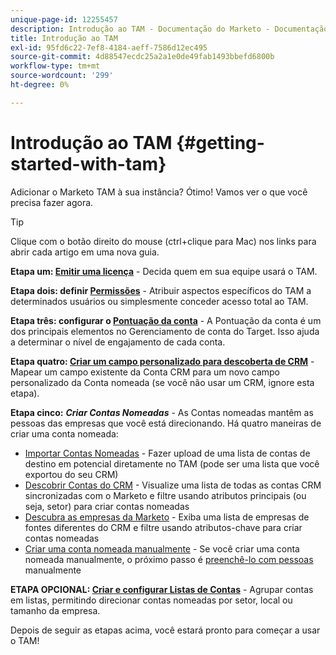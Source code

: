 ```yaml
---
unique-page-id: 12255457
description: Introdução ao TAM - Documentação do Marketo - Documentação do produto
title: Introdução ao TAM
exl-id: 95fd6c22-7ef8-4184-aeff-7586d12ec495
source-git-commit: 4d88547ecdc25a2a1e0de49fab1493bbefd6800b
workflow-type: tm+mt
source-wordcount: '299'
ht-degree: 0%

---
```


# Introdução ao TAM {#getting-started-with-tam}

Adicionar o Marketo TAM à sua instância? Ótimo! Vamos ver o que você precisa fazer agora.

>[!TIP]
>
>Clique com o botão direito do mouse (ctrl+clique para Mac) nos links para abrir cada artigo em uma nova guia.

**Etapa um: [Emitir uma licença](/help/marketo/product-docs/target-account-management/setup-tam/issue-a-license.md)** - Decida quem em sua equipe usará o TAM.

**Etapa dois: definir [Permissões](/help/marketo/product-docs/target-account-management/setup-tam/permissions.md)** - Atribuir aspectos específicos do TAM a determinados usuários ou simplesmente conceder acesso total ao TAM.

**Etapa três: configurar o [Pontuação da conta](/help/marketo/product-docs/target-account-management/setup-tam/account-score.md)** - A Pontuação da conta é um dos principais elementos no Gerenciamento de conta do Target. Isso ajuda a determinar o nível de engajamento de cada conta.

**Etapa quatro: [Criar um campo personalizado para descoberta de CRM](/help/marketo/product-docs/target-account-management/setup-tam/create-a-custom-field-for-crm-discovery.md)** - Mapear um campo existente da Conta CRM para um novo campo personalizado da Conta nomeada (se você não usar um CRM, ignore esta etapa).

**Etapa cinco:** **_Criar Contas Nomeadas_** - As Contas nomeadas mantêm as pessoas das empresas que você está direcionando. Há quatro maneiras de criar uma conta nomeada:

* [Importar Contas Nomeadas](/help/marketo/product-docs/target-account-management/target/named-accounts/import-named-accounts.md) - Fazer upload de uma lista de contas de destino em potencial diretamente no TAM (pode ser uma lista que você exportou do seu CRM)
* [Descobrir Contas do CRM](/help/marketo/product-docs/target-account-management/target/named-accounts/discover-accounts.md#discover-crm-accounts) - Visualize uma lista de todas as contas CRM sincronizadas com o Marketo e filtre usando atributos principais (ou seja, setor) para criar contas nomeadas
* [Descubra as empresas da Marketo](/help/marketo/product-docs/target-account-management/target/named-accounts/discover-accounts.md#discover-marketo-companies) - Exiba uma lista de empresas de fontes diferentes do CRM e filtre usando atributos-chave para criar contas nomeadas
* [Criar uma conta nomeada manualmente](/help/marketo/product-docs/target-account-management/target/named-accounts/create-a-named-account.md) - Se você criar uma conta nomeada manualmente, o próximo passo é [preenchê-lo com pessoas](/help/marketo/product-docs/target-account-management/target/named-accounts/add-people-to-a-named-account.md) manualmente

**ETAPA OPCIONAL: [Criar e configurar Listas de Contas](/help/marketo/product-docs/target-account-management/target/account-lists.md#create-a-new-account-list)** - Agrupar contas em listas, permitindo direcionar contas nomeadas por setor, local ou tamanho da empresa.

Depois de seguir as etapas acima, você estará pronto para começar a usar o TAM!
